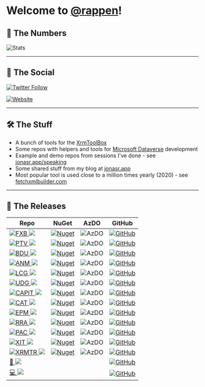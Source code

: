 # Welcome to [@rappen](https://github.com/rappen)!

## 🔢 The Numbers

![Stats](https://github-readme-stats.vercel.app/api?username=rappen&show_icons=true&theme=yeblu&count_private=true&include_all_commits=true)

---

## 💬 The Social

[![Twitter Follow](https://img.shields.io/twitter/follow/rappen?color=blue&logo=twitter&style=flat-square)](https://twitter.com/intent/follow?screen_name=rappen)

[![Website](https://img.shields.io/website?label=jonasr.app&style=flat-square&up_message=all-systems-go&url=https%3A%2F%2Fjonasr.app)](https://jonasr.app)

---

## 🛠 The Stuff

* A bunch of tools for the [XrmToolBox](https://www.xrmtoolbox.com)
* Some repos with helpers and tools for [Microsoft Dataverse](https://docs.microsoft.com/en-us/powerapps/maker/data-platform/data-platform-intro?WT.mc_id=BA-MVP-5002475) development 
* Example and demo repos from sessions I've done - see [jonasr.app/speaking](https://jonasr.app/speaking)
* Some shared stuff from my blog at [jonasr.app](https://jonasr.app)
* Most popular tool is used close to a million times yearly (2020) - see [fetchxmlbuilder.com](https://fetchxmlbuilder.com)

---

## 🚀 The Releases


|Repo|NuGet|AzDO|GitHub|
|--|--|--|--|
|[![FXB](https://jonasr.app/wp-content/uploads/FXB-sharp-24.png) ![](https://img.shields.io/badge/XrmToolBox-FetchXML%20Builder-blue)](https://github.com/rappen/FetchXMLBuilder)                        | [![Nuget](https://img.shields.io/nuget/dt/Cinteros.Xrm.FetchXMLBuilder?label=total%20downloads&style=flat-square)](https://www.nuget.org/packages/Cinteros.Xrm.FetchXmlBuilder/)          | ![AzDO](https://img.shields.io/azure-devops/build/jonasrapp/GitHub%2520Builds/1?style=flat-square)  | [![GitHub](https://img.shields.io/github/v/release/rappen/fetchxmlbuilder?style=flat-square)](https://github.com/rappen/FetchXMLBuilder/releases) |
|[![PTV](https://jonasr.app/wp-content/uploads/PTV-sharp-24.png) ![](https://img.shields.io/badge/XrmToolBox-Plugin%20Trace%20Viewer-blue)](https://github.com/rappen/PluginTraceViewer)                   | [![Nuget](https://img.shields.io/nuget/dt/Cinteros.XrmToolBox.PluginTraceViewer?label=total%20downloads&style=flat-square)](https://www.nuget.org/packages/Cinteros.XrmToolBox.PluginTraceViewer/) | ![AzDO](https://img.shields.io/azure-devops/build/jonasrapp/GitHub%2520Builds/4?style=flat-square) | [![GitHub](https://img.shields.io/github/v/release/rappen/plugintraceviewer?style=flat-square)](https://github.com/rappen/PluginTraceViewer/releases) |
|[![BDU](https://jonasr.app/wp-content/uploads/BDU-sharp-24.png) ![](https://img.shields.io/badge/XrmToolBox-Bulk%20Data%20Updater-blue)](https://github.com/rappen/BulkDataUpdater)                       | [![Nuget](https://img.shields.io/nuget/dt/Cinteros.XrmToolBox.BulkDataUpdater?label=total%20downloads&style=flat-square)](https://www.nuget.org/packages/Cinteros.XrmToolBox.BulkDataUpdater/)   | ![AzDO](https://img.shields.io/azure-devops/build/jonasrapp/GitHub%2520Builds/2?style=flat-square) | [![GitHub](https://img.shields.io/github/v/release/rappen/bulkdataupdater?style=flat-square)](https://github.com/rappen/BulkDataUpdater/releases) |
|[![ANM](https://jonasr.app/wp-content/uploads/ANM-sharp-24.png) ![](https://img.shields.io/badge/XrmToolBox-Auto%20Number%20Manager-blue)](https://github.com/rappen/AutoNumManager)                      | [![Nuget](https://img.shields.io/nuget/dt/Rappen.XrmToolBox.AutoNumManager?label=total%20downloads&style=flat-square)](https://www.nuget.org/packages/Rappen.XrmToolBox.AutoNumManager/)      | ![AzDO](https://img.shields.io/azure-devops/build/jonasrapp/GitHub%2520Builds/3?style=flat-square) | [![GitHub](https://img.shields.io/github/v/release/rappen/AutoNumManager?style=flat-square)](https://github.com/rappen/AutoNumManager/releases) |
|[![LCG](https://jonasr.app/wp-content/uploads/LCG-sharp-24.png) ![](https://img.shields.io/badge/XrmToolBox-Latebound%20Constants%20Manager-blue)](https://github.com/rappen/LCG-UDG)                     | [![Nuget](https://img.shields.io/nuget/dt/Rappen.XrmToolBox.LateboundConstantsGenerator?label=total%20downloads&style=flat-square)](https://www.nuget.org/packages/Rappen.XrmToolBox.LateboundConstantsGenerator/) | ![AzDO](https://img.shields.io/azure-devops/build/jonasrapp/GitHub%2520Builds/5?style=flat-square) | [![GitHub](https://img.shields.io/github/v/release/rappen/lcg-udg?style=flat-square)](https://github.com/rappen/LCG-UDG/releases) |
|[![UDG](https://jonasr.app/wp-content/uploads/UDG-sharp-24.png) ![](https://img.shields.io/badge/XrmToolBox-UML%20Diagram%20Generator-blue)](https://github.com/rappen/LCG-UDG)                           | [![Nuget](https://img.shields.io/nuget/dt/Rappen.XrmToolBox.UMLDiagramGenerator?label=total%20downloads&style=flat-square)](https://www.nuget.org/packages/Rappen.XrmToolBox.UMLDiagramGenerator/) | ![AzDO](https://img.shields.io/azure-devops/build/jonasrapp/GitHub%2520Builds/5?style=flat-square) | [![GitHub](https://img.shields.io/github/v/release/rappen/lcg-udg?style=flat-square)](https://github.com/rappen/LCG-UDG/releases) |
|[![CAPIT](https://jonasr.app/wp-content/uploads/CAPIT-sharp-24.png) ![](https://img.shields.io/badge/XrmToolBox-Custom%20API%20Tester-blue)](https://github.com/rappen/CustomActionTester)                  | [![Nuget](https://img.shields.io/nuget/dt/Rappen.XrmToolBox.CustomAPITester?label=total%20downloads&style=flat-square)](https://www.nuget.org/packages/Rappen.XrmToolBox.CustomAPITester/) | ![AzDO](https://img.shields.io/azure-devops/build/jonasrapp/GitHub%2520Builds/21?style=flat-square) | [![GitHub](https://img.shields.io/github/v/release/rappen/customactiontester?style=flat-square)](https://github.com/rappen/CustomActionTester/releases) |
|[![CAT](https://jonasr.app/wp-content/uploads/CAT-sharp-24.png) ![](https://img.shields.io/badge/XrmToolBox-Custom%20Action%20Tester-blue)](https://github.com/rappen/CustomActionTester)                 | [![Nuget](https://img.shields.io/nuget/dt/Rappen.XrmToolBox.CustomActionTester?label=total%20downloads&style=flat-square)](https://www.nuget.org/packages/Rappen.XrmToolBox.CustomActionTester/) | ![AzDO](https://img.shields.io/azure-devops/build/jonasrapp/GitHub%2520Builds/21?style=flat-square) | [![GitHub](https://img.shields.io/github/v/release/rappen/customactiontester?style=flat-square)](https://github.com/rappen/CustomActionTester/releases) |
|[![EPM](https://jonasr.app/wp-content/uploads/EPV-sharp-24.png) ![](https://img.shields.io/badge/XrmToolBox-Entity%20Permission%20Manager-blue)](https://github.com/rappen/EntityPermissionManager) | [![Nuget](https://img.shields.io/nuget/dt/Rappen.XrmToolBox.EntityPermissionManager?label=total%20downloads&style=flat-square)](https://www.nuget.org/packages/Rappen.XrmToolBox.EntityPermissionManager/) | ![AzDO](https://img.shields.io/azure-devops/build/jonasrapp/GitHub%2520Builds/22?style=flat-square) | [![GitHub](https://img.shields.io/github/v/release/rappen/entitypermissionmanager?style=flat-square)](https://github.com/rappen/EntityPermissionManager/releases) |
|[![RRA](https://jonasr.app/wp-content/uploads/RRA-sharp-24.png) ![](https://img.shields.io/badge/XrmToolBox-Related%20Records%20Analyzer-blue)](https://github.com/rappen/RelatedRecordsAnalyzer)         | [![Nuget](https://img.shields.io/nuget/dt/Rappen.XrmToolBox.RelatedRecordsAnalyzer?label=total%20downloads&style=flat-square)](https://www.nuget.org/packages/Rappen.XrmToolBox.RelatedRecordsAnalyzer/) | ![AzDO](https://img.shields.io/azure-devops/build/jonasrapp/GitHub%2520Builds/7?style=flat-square) | [![GitHub](https://img.shields.io/github/v/release/rappen/relatedrecordsanalyzer?style=flat-square)](https://github.com/rappen/RelatedRecordsAnalyzer/releases) |
|[![PAC](https://jonasr.app/wp-content/uploads/PAC-sharp-24.png) ![](https://img.shields.io/badge/XrmToolBox-Power%20Apps%20Checker-blue)](https://github.com/rappen/PowerAppsChecker)                     | [![Nuget](https://img.shields.io/nuget/dt/Rappen.XrmToolBox.PowerAppsChecker?label=total%20downloads&style=flat-square)](https://www.nuget.org/packages/Rappen.XrmToolBox.PowerAppsChecker/) | ![AzDO](https://img.shields.io/azure-devops/build/jonasrapp/GitHub%2520Builds/17?style=flat-square) | [![GitHub](https://img.shields.io/github/v/release/rappen/PowerAppsChecker?style=flat-square)](https://github.com/rappen/PowerAppsChecker/releases) |
|[![XIT](https://jonasr.app/wp-content/uploads/XIT-sharp-24.png) ![](https://img.shields.io/badge/XrmToolBox-XrmToolBox%20Integration%20Tester-blue)](https://github.com/rappen/Rappen.XTB.IntegrationTester) | [![Nuget](https://img.shields.io/nuget/dt/Rappen.XrmToolBox.IntegrationTester?label=total%20downloads&style=flat-square)](https://www.nuget.org/packages/Rappen.XrmToolBox.IntegrationTester/) | ![AzDO](https://img.shields.io/azure-devops/build/jonasrapp/GitHub%2520Builds/20?style=flat-square) | [![GitHub](https://img.shields.io/github/v/release/rappen/Rappen.XTB.IntegrationTester?style=flat-square)](https://github.com/rappen/Rappen.XTB.IntegrationTester/releases) |
|[![XRMTR](https://jonasr.app/wp-content/uploads/XRMTR-sharp2-024.png) ![](https://img.shields.io/badge/XrmToolBox-XRM%20Tokens%20Runner-blue)](https://github.com/rappen/XRMTokensRun)| [![Nuget](https://img.shields.io/nuget/dt/Rappen.XrmToolBox.XRMTokensRunner?label=total%20downloads&style=flat-square)](https://www.nuget.org/packages/Rappen.XrmToolBox.XRMTokensRunner/) | ![AzDO](https://img.shields.io/azure-devops/build/jonasrapp/GitHub%2520Builds/23?style=flat-square) | [![GitHub](https://img.shields.io/github/v/release/rappen/XRMTokensRun?style=flat-square)](https://github.com/rappen/XRMTokensRun/releases) |
|[🐤 ![](https://img.shields.io/badge/Plugin-RappCanary365-blue)](https://github.com/rappen/RappCanary365)| | | [![GitHub](https://img.shields.io/github/v/release/rappen/RappCanary365?style=flat-square)](https://github.com/rappen/RappCanary365/releases) |
|[💻 ![](https://img.shields.io/badge/Code-Rappen.XTB.Helper-blue)](https://github.com/rappen/Rappen.XTB.Helper)| | | [![GitHub](https://img.shields.io/github/v/release/rappen/Rappen.XTB.Helper?style=flat-square)](https://github.com/rappen/Rappen.XTB.Helper/releases) |


<!--
![FXB](https://jonasr.app/wp-content/uploads/FXB-sharp-24.png) [![GitHub](https://img.shields.io/github/v/release/rappen/fetchxmlbuilder?style=flat-square&label=FetchXML%20Builder)![Nuget](https://img.shields.io/nuget/dt/Cinteros.Xrm.FetchXMLBuilder?label=total%20downloads&style=flat-square)![AzDO](https://img.shields.io/azure-devops/build/jonasrapp/GitHub%2520Builds/1?style=flat-square)](https://github.com/rappen/FetchXMLBuilder)

![PTV](https://jonasr.app/wp-content/uploads/PTV-sharp-24.png) [![GitHub](https://img.shields.io/github/v/release/rappen/plugintraceviewer?style=flat-square&label=Plugin%20Trace%20Viewer)![Nuget](https://img.shields.io/nuget/dt/Cinteros.XrmToolBox.PluginTraceViewer?label=total%20downloads&style=flat-square)![AzDO](https://img.shields.io/azure-devops/build/jonasrapp/GitHub%2520Builds/4?style=flat-square)](https://github.com/rappen/PluginTraceViewer)

![BDU](https://jonasr.app/wp-content/uploads/BDU-sharp-24.png) [![GitHub](https://img.shields.io/github/v/release/rappen/bulkdataupdater?style=flat-square&label=Bulk%20Data%20Updater)![Nuget](https://img.shields.io/nuget/dt/Cinteros.XrmToolBox.BulkDataUpdater?label=total%20downloads&style=flat-square)![AzDO](https://img.shields.io/azure-devops/build/jonasrapp/GitHub%2520Builds/2?style=flat-square)](https://github.com/rappen/BulkDataUpdater)

![ANM](https://jonasr.app/wp-content/uploads/ANM-sharp-24.png) [![GitHub](https://img.shields.io/github/v/release/rappen/AutoNumManager?style=flat-square&label=Auto%20Number%20Manager)![Nuget](https://img.shields.io/nuget/dt/Rappen.XrmToolBox.AutoNumManager?label=total%20downloads&style=flat-square)![AzDO](https://img.shields.io/azure-devops/build/jonasrapp/GitHub%2520Builds/3?style=flat-square)](https://github.com/rappen/AutoNumManager)

![LCG](https://jonasr.app/wp-content/uploads/LCG-sharp-24.png) [![GitHub](https://img.shields.io/github/v/release/rappen/lcg-udg?style=flat-square&label=Latebound%20Constants%20Generator)![Nuget](https://img.shields.io/nuget/dt/Rappen.XrmToolBox.LateboundConstantsGenerator?label=total%20downloads&style=flat-square)![AzDO](https://img.shields.io/azure-devops/build/jonasrapp/GitHub%2520Builds/5?style=flat-square)](https://github.com/rappen/LCG-UDG)

![UDG](https://jonasr.app/wp-content/uploads/UDG-sharp-24.png) [![GitHub](https://img.shields.io/github/v/release/rappen/lcg-udg?style=flat-square&label=UML%20Diagram%20Generator)![Nuget](https://img.shields.io/nuget/dt/Rappen.XrmToolBox.UMLDiagramGenerator?label=total%20downloads&style=flat-square)![AzDO](https://img.shields.io/azure-devops/build/jonasrapp/GitHub%2520Builds/5?style=flat-square)](https://github.com/rappen/LCG-UDG)

![CAPIT](https://jonasr.app/wp-content/uploads/CAPIT-sharp-24.png) [![GitHub](https://img.shields.io/github/v/release/rappen/customactiontester?style=flat-square&label=Custom%20API%20Tester)![Nuget](https://img.shields.io/nuget/dt/Rappen.XrmToolBox.CustomAPITester?label=total%20downloads&style=flat-square)![AzDO](https://img.shields.io/azure-devops/build/jonasrapp/GitHub%2520Builds/21?style=flat-square)](https://github.com/rappen/CustomActionTester)

![CAT](https://jonasr.app/wp-content/uploads/CAT-sharp-24.png) [![GitHub](https://img.shields.io/github/v/release/rappen/customactiontester?style=flat-square&label=Custom%20Action%20Tester)![Nuget](https://img.shields.io/nuget/dt/Rappen.XrmToolBox.CustomActionTester?label=total%20downloads&style=flat-square)![AzDO](https://img.shields.io/azure-devops/build/jonasrapp/GitHub%2520Builds/21?style=flat-square)](https://github.com/rappen/CustomActionTester)

![EPV](https://jonasr.app/wp-content/uploads/EPV-sharp-24.png) [![GitHub](https://img.shields.io/github/v/release/rappen/entitypermissionvisualizer?style=flat-square&label=Portal%20Entity%20Permission%20Visualizer)![Nuget](https://img.shields.io/nuget/dt/Rappen.XrmToolBox.EntityPermissionVisualizer?label=total%20downloads&style=flat-square)![AzDO](https://img.shields.io/azure-devops/build/jonasrapp/GitHub%2520Builds/22?style=flat-square)](https://github.com/rappen/EntityPermissionVisualizer)

![RRA](https://jonasr.app/wp-content/uploads/RRA-sharp-24.png) [![GitHub](https://img.shields.io/github/v/release/rappen/relatedrecordsanalyzer?style=flat-square&label=Related%20Records%20Analyzer)![Nuget](https://img.shields.io/nuget/dt/Rappen.XrmToolBox.RelatedRecordsAnalyzer?label=total%20downloads&style=flat-square)![AzDO](https://img.shields.io/azure-devops/build/jonasrapp/GitHub%2520Builds/7?style=flat-square)](https://github.com/rappen/RelatedRecordsAnalyzer)

![PAC](https://jonasr.app/wp-content/uploads/PAC-sharp-24.png) [![GitHub](https://img.shields.io/github/v/release/rappen/PowerAppsChecker?style=flat-square&label=Power%20Apps%20Checker)![Nuget](https://img.shields.io/nuget/dt/Rappen.XrmToolBox.PowerAppsChecker?label=total%20downloads&style=flat-square)![AzDO](https://img.shields.io/azure-devops/build/jonasrapp/GitHub%2520Builds/17?style=flat-square)](https://github.com/rappen/RelatedRecordsAnalyzer)

![XIT](https://jonasr.app/wp-content/uploads/XIT-sharp-24.png) [![GitHub](https://img.shields.io/github/v/release/rappen/Rappen.XTB.IntegrationTester?style=flat-square&label=XrmToolBox%20Integration%20Tester)![Nuget](https://img.shields.io/nuget/dt/Rappen.XrmToolBox.IntegrationTester?label=total%20downloads&style=flat-square)![AzDO](https://img.shields.io/azure-devops/build/jonasrapp/GitHub%2520Builds/20?style=flat-square)](https://github.com/rappen/Rappen.XTB.IntegrationTester)

-->

<!--
**rappen/rappen** is a ✨ _special_ ✨ repository because its `README.md` (this file) appears on your GitHub profile.

Here are some ideas to get you started:

- 🔭 I’m currently working on ...
- 🌱 I’m currently learning ...
- 👯 I’m looking to collaborate on ...
- 🤔 I’m looking for help with ...
- 💬 Ask me about ...
- 📫 How to reach me: ...
- 😄 Pronouns: ...
- ⚡ Fun fact: ...
[![rappen's GitHub stats](https://github-readme-stats.vercel.app/api?username=rappen&show_icons=true&icon_color=586069&text_color=586069&bg_color=fff&line_height=30&hide_title=true&title_color=0366d6)](https://github.com/anuraghazra/github-readme-stats)
-->

